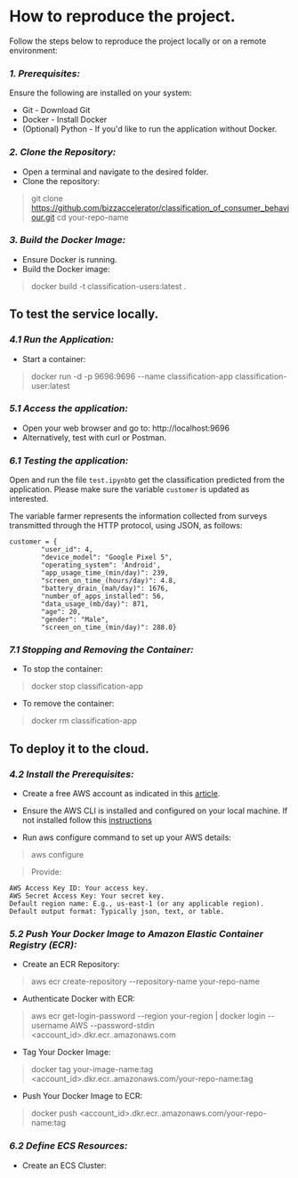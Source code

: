 # How to reproduce the project.

Follow the steps below to reproduce the project locally or on a remote environment:

### _1. Prerequisites:_
Ensure the following are installed on your system:

- Git - Download Git
- Docker - Install Docker
- (Optional) Python - If you'd like to run the application without Docker.

### _2. Clone the Repository:_

- Open a terminal and navigate to the desired folder.
- Clone the repository:

> git clone https://github.com/bizzaccelerator/classification_of_consumer_behaviour.git cd your-repo-name

### _3. Build the Docker Image:_

- Ensure Docker is running.
- Build the Docker image:

> docker build -t classification-users:latest .

## To test the service locally.

### _4.1 Run the Application:_

- Start a container:

> docker run -d -p 9696:9696 --name classification-app classification-user:latest

### _5.1 Access the application:_

- Open your web browser and go to: http://localhost:9696
- Alternatively, test with curl or Postman.

### _6.1 Testing the application:_

Open and run the file `test.ipynb`to get the classification predicted from the application. Please make sure the variable `customer` is updated as interested.

The variable farmer represents the information collected from surveys transmitted through the HTTP protocol, using JSON, as follows:

```
customer = {
        "user_id": 4,
        "device_model": "Google Pixel 5",
        "operating_system": 'Android',
        "app_usage_time_(min/day)": 239,
        "screen_on_time_(hours/day)": 4.8,
        "battery_drain_(mah/day)": 1676,
        "number_of_apps_installed": 56,
        "data_usage_(mb/day)": 871,
        "age": 20,
        "gender": "Male",
        "screen_on_time_(min/day)": 288.0}
```

### _7.1 Stopping and Removing the Container:_

- To stop the container:

> docker stop classification-app

- To remove the container:

> docker rm classification-app

## To deploy it to the cloud.

### _4.2 Install the Prerequisites:_

- Create a free AWS account as indicated in this [article](https://mlbookcamp.com/article/aws).

- Ensure the AWS CLI is installed and configured on your local machine. If not installed follow this [instructions](https://docs.aws.amazon.com/cli/latest/userguide/getting-started-install.html#install-msi) 

- Run aws configure command to set up your AWS details: 

> aws configure

> Provide: 

```
AWS Access Key ID: Your access key.
AWS Secret Access Key: Your secret key.
Default region name: E.g., us-east-1 (or any applicable region).
Default output format: Typically json, text, or table.
```

### _5.2 Push Your Docker Image to Amazon Elastic Container Registry (ECR):_

- Create an ECR Repository:

> aws ecr create-repository --repository-name your-repo-name

- Authenticate Docker with ECR:

> aws ecr get-login-password --region your-region | docker login --username AWS --password-stdin <account_id>.dkr.ecr.<region>.amazonaws.com

- Tag Your Docker Image:

> docker tag your-image-name:tag <account_id>.dkr.ecr.<region>.amazonaws.com/your-repo-name:tag

- Push Your Docker Image to ECR:

> docker push <account_id>.dkr.ecr.<region>.amazonaws.com/your-repo-name:tag

### _6.2 Define ECS Resources:_

- Create an ECS Cluster:

> 